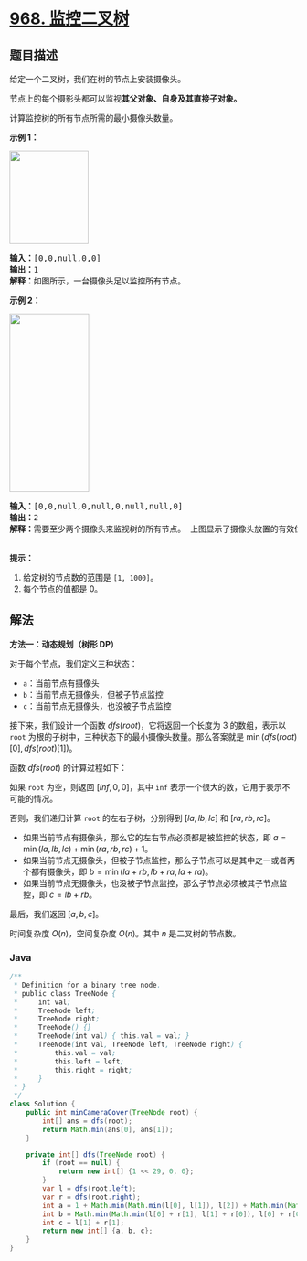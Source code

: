 # [968. 监控二叉树](https://leetcode.cn/problems/binary-tree-cameras)

## 题目描述

<p>给定一个二叉树，我们在树的节点上安装摄像头。</p>

<p>节点上的每个摄影头都可以监视<strong>其父对象、自身及其直接子对象。</strong></p>

<p>计算监控树的所有节点所需的最小摄像头数量。</p>

<p><strong>示例 1：</strong></p>

<p><img alt="" src="https://fastly.jsdelivr.net/gh/doocs/leetcode@main/solution/0900-0999/0968.Binary%20Tree%20Cameras/images/bst_cameras_01.png" style="height: 163px; width: 138px;"></p>

<pre><strong>输入：</strong>[0,0,null,0,0]
<strong>输出：</strong>1
<strong>解释：</strong>如图所示，一台摄像头足以监控所有节点。
</pre>

<p><strong>示例 2：</strong></p>

<p><img alt="" src="https://fastly.jsdelivr.net/gh/doocs/leetcode@main/solution/0900-0999/0968.Binary%20Tree%20Cameras/images/bst_cameras_02.png" style="height: 312px; width: 139px;"></p>

<pre><strong>输入：</strong>[0,0,null,0,null,0,null,null,0]
<strong>输出：</strong>2
<strong>解释：</strong>需要至少两个摄像头来监视树的所有节点。 上图显示了摄像头放置的有效位置之一。
</pre>

<p><br>
<strong>提示：</strong></p>

<ol>
	<li>给定树的节点数的范围是&nbsp;<code>[1, 1000]</code>。</li>
	<li>每个节点的值都是 0。</li>
</ol>

## 解法

**方法一：动态规划（树形 DP）**

对于每个节点，我们定义三种状态：

-   `a`：当前节点有摄像头
-   `b`：当前节点无摄像头，但被子节点监控
-   `c`：当前节点无摄像头，也没被子节点监控

接下来，我们设计一个函数 $dfs(root)$，它将返回一个长度为 3 的数组，表示以 `root` 为根的子树中，三种状态下的最小摄像头数量。那么答案就是 $\min(dfs(root)[0], dfs(root)[1])$。

函数 $dfs(root)$ 的计算过程如下：

如果 `root` 为空，则返回 $[inf, 0, 0]$，其中 `inf` 表示一个很大的数，它用于表示不可能的情况。

否则，我们递归计算 `root` 的左右子树，分别得到 $[la, lb, lc]$ 和 $[ra, rb, rc]$。

-   如果当前节点有摄像头，那么它的左右节点必须都是被监控的状态，即 $a = \min(la, lb, lc) + \min(ra, rb, rc) + 1$。
-   如果当前节点无摄像头，但被子节点监控，那么子节点可以是其中之一或者两个都有摄像头，即 $b = \min(la + rb, lb + ra, la + ra)$。
-   如果当前节点无摄像头，也没被子节点监控，那么子节点必须被其子节点监控，即 $c = lb + rb$。

最后，我们返回 $[a, b, c]$。

时间复杂度 $O(n)$，空间复杂度 $O(n)$。其中 $n$ 是二叉树的节点数。

### **Java**

```java
/**
 * Definition for a binary tree node.
 * public class TreeNode {
 *     int val;
 *     TreeNode left;
 *     TreeNode right;
 *     TreeNode() {}
 *     TreeNode(int val) { this.val = val; }
 *     TreeNode(int val, TreeNode left, TreeNode right) {
 *         this.val = val;
 *         this.left = left;
 *         this.right = right;
 *     }
 * }
 */
class Solution {
    public int minCameraCover(TreeNode root) {
        int[] ans = dfs(root);
        return Math.min(ans[0], ans[1]);
    }

    private int[] dfs(TreeNode root) {
        if (root == null) {
            return new int[] {1 << 29, 0, 0};
        }
        var l = dfs(root.left);
        var r = dfs(root.right);
        int a = 1 + Math.min(Math.min(l[0], l[1]), l[2]) + Math.min(Math.min(r[0], r[1]), r[2]);
        int b = Math.min(Math.min(l[0] + r[1], l[1] + r[0]), l[0] + r[0]);
        int c = l[1] + r[1];
        return new int[] {a, b, c};
    }
}
```
